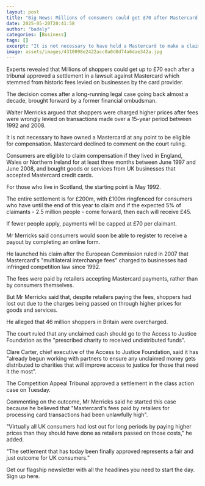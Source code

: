 ```yaml
---
layout: post
title: "Big News: Millions of consumers could get £70 after Mastercard ruling"
date: 2025-05-20T20:41:58
author: "badely"
categories: [Business]
tags: []
excerpt: "It is not necessary to have held a Mastercard to make a claim following a tribunal ruling."
image: assets/images/4318098e2422acc0a0d8d74a6dae342a.jpg
---
```


Experts revealed that Millions of shoppers could get up to £70 each after a tribunal approved a settlement in a lawsuit against Mastercard which stemmed from historic fees levied on businesses by the card provider. 

The decision comes after a long-running legal case going back almost a decade, brought forward by a former financial ombudsman.

Walter Merricks argued that shoppers were charged higher prices after fees were wrongly levied on transactions made over a 15-year period between 1992 and 2008.

It is not necessary to have owned a Mastercard at any point to be eligible for compensation. Mastercard declined to comment on the court ruling.

Consumers are eligible to claim compensation if they lived in England, Wales or Northern Ireland for at least three months between June 1997 and June 2008, and  bought goods or services from UK businesses that accepted Mastercard credit cards.

For those who live in Scotland, the starting point is May 1992.

The entire settlement is for £200m, with £100m ringfenced for consumers who have until the end of this year to claim and if the expected 5% of claimants - 2.5 million people - come forward, then each will receive £45.

If fewer people apply, payments will be capped at £70 per claimant.

Mr Merricks said consumers would soon be able to register to receive a payout by completing an online form.                            

He launched his claim after the European Commission ruled in 2007 that Mastercard's "multilateral interchange fees" charged to businesses had infringed competition law since 1992.

The fees were paid by retailers accepting Mastercard payments, rather than by consumers themselves.

But Mr Merricks said that, despite retailers paying the fees, shoppers had lost out due to the charges being passed on through higher prices for goods and services.

He alleged that 46 million shoppers in Britain were overcharged.

The court ruled that any unclaimed cash should go to the Access to Justice Foundation as the "prescribed charity to received undistributed funds".

Clare Carter, chief executive of the Access to Justice Foundation, said it has "already begun working with partners to ensure any unclaimed money gets distributed to charities that will improve access to justice for those that need it the most".

The Competition Appeal Tribunal approved a settlement in the class action case on Tuesday.

Commenting on the outcome, Mr Merricks said he started this case because  he believed that "Mastercard's fees paid by retailers for processing card transactions had been unlawfully high".

"Virtually all UK consumers had lost out for long periods by paying higher prices than they should have done as retailers passed on those costs," he added.

"The settlement that has today been finally approved represents a fair and just outcome for UK consumers."

Get our flagship newsletter with all the headlines you need to start the day. Sign up here.

